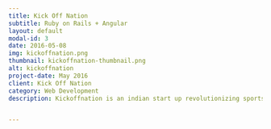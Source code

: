 ```yaml
---
title: Kick Off Nation
subtitle: Ruby on Rails + Angular
layout: default
modal-id: 3
date: 2016-05-08
img: kickoffnation.png
thumbnail: kickoffnation-thumbnail.png
alt: kickoffnation
project-date: May 2016
client: Kick Off Nation
category: Web Development
description: Kickoffnation is an indian start up revolutionizing sports in India. The app has many different applications i.e. customer facing, organzier app etc. Tech stack involves Ruby on Rails, AngularjS & Sass.


---
```

